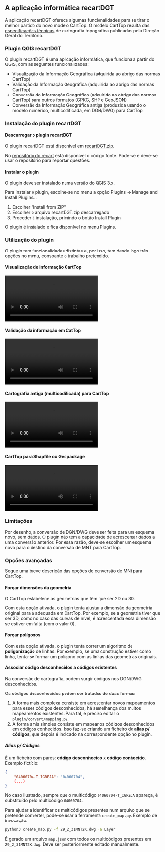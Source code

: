 ## A aplicação informática recartDGT

A aplicação recartDGT oferece algumas funcionalidades para se tirar o melhor partido do novo modelo CartTop. O modelo CartTop resulta das [especificações técnicas](https://www.dgterritorio.pt/sites/default/files/ficheiros-cartografia/NormasEspecificacoesTecnicasCartTop.pdf) de cartografia topográfica publicadas pela Direção Geral do Território.

### Plugin QGIS recartDGT

O plugin recartDGT é uma aplicação informática, que funciona a partir do QGIS, com as seguintes funcionalidades:
- Visualização da Informação Geográfica (adquirida ao abrigo das normas CartTop)
- Validação da Informação Geográfica (adquirida ao abrigo das normas CartTop)
- Conversão da Informação Geográfica (adquirida ao abrigo das normas CartTop) para outros formatos (GPKG, SHP e GeoJSON)
- Conversão da Informação Geográfica antiga (produzida usando o modelo numérico, multicodificada, em DGN/DWG) para CartTop

### Instalação do plugin recartDGT

#### Descarregar o plugin recartDGT

O plugin recartDGT está disponível em [recartDGT.zip](https://github.com/dgterritorio/recart-plugin/raw/main/plugin/recartDGT.zip). 

No [repositório do recart](https://github.com/dgterritorio/recart-plugin) está disponível o código fonte. Pode-se e deve-se usar o repositório para reportar questões.

#### Instalar o plugin

O plugin deve ser instalado numa versão do QGIS 3.x. 

Para instalar o plugin, escolhe-se no menu a opção Plugins → Manage and Install Plugins...
1. Escolher "Install from ZIP"
2. Escolher o arquivo recartDGT.zip descarregado
3. Proceder à instalação, primindo o botão Install Plugin

O plugin é instalado e fica disponível no menu Plugins.

### Utilização do plugin

O plugin tem funcionalidades distintas e, por isso, tem desde logo três opções no menu, consoante o trabalho pretendido.

#### Visualização de informação CartTop

![](images/carttop2qgis.webm)

#### Validação da informação em CatTop

![](images/carttop-validation.webm)

#### Cartografia antiga (multicodificada) para CartTop

![](images/mnt2carttop.webm)

#### CartTop para Shapfile ou Geopackage

![](images/carttop2gpkg.mov)

### Limitações

Por desenho, a conversão de DGN/DWG deve ser feita para um esquema novo, sem dados. O plugin não tem a capacidade de acrescentar dados a uma conversão anterior. Por essa razão, deve-se escolher um esquema novo para o destino da conversão de MNT para CartTop.

### Opções avançadas

Segue uma breve descrição das opções de conversão de MNt para CartTop.
#### Forçar dimensões da geometria

O CartTop estabelece as geometrias que têm que ser 2D ou 3D. 

Com esta opção ativada, o plugin tenta ajustar a dimensão da geometria original para a adequada em CartTop. Por exemplo, se a geometria tiver que ser 3D, como no caso das curvas de nível, é acrescentada essa dimensão se estiver em falta (com o valor 0).
#### Forçar polígonos

Com esta opção ativada, o plugin tenta correr um algoritmo de **poligonização** de linhas. Por exemplo, se uma construção estiver como linha, tenta-se formar um polígono com as linhas das geometrias originais.

#### Associar código desconhecidos a códigos existentes

Na conversão de cartografia, podem surgir códigos nos DGN/DWG desconhecidos. 

Os códigos desconhecidos podem ser tratados de duas formas:
1. A forma mais complexa consiste em acrescentar novos mapeamentos para esses códigos desconhecidos, há semelhança dos muitos mapeamentos existentes. Para tal, é preciso editar o `plugin/convert/mapping.py`.
2. A forma amis simples consiste em mapear os códigos desconhecidos em códigos conhecidos. Isso faz-se criando um ficheiro de __alias p/ códigos__, que depois é indicado na correspondente opção no plugin.

##### Alias p/ Códigos

É um ficheiro com pares: __código desconhecido__ x __código conhecido__. Exemplo fictício:

```json
{
    "04060704-T_IGREJA": "04060704",
    (...)
}
```

No caso ilustrado, sempre que o multicódigo `04060704-T_IGREJA` apareça, é substituído pelo multicódigo `04060704`.

Para ajudar a identificar os multicódigos presentes num arquivo que se pretende converter, pode-se usar a ferramenta `create_map.py`. Exemplo de invocação:
```bash
python3 create_map.py -f 29_2_31MNT2K.dwg -a Layer
```
É gerado um arquivo `map.json` com todos os multicódigos presentes em `29_2_31MNT2K.dwg`. Deve ser posteriormente editado manualmente.
